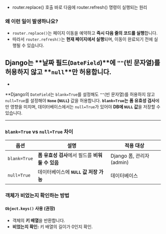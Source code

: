 
- router.replace() 호출 바로 다음에 router.refresh() 명령이 실행되는 원리

### **왜 이런 일이 발생하나요?**

- `router.replace()`는 페이지 이동을 예약하고 **즉시 다음 줄의 코드를 실행**합니다.
- 따라서 `router.refresh()`는 **현재 페이지에서 실행**되며, 이동이 완료되기 전에 실행될 수 있습니다.


##  Django는 **날짜 필드(`DateField`)**에 `""`(빈 문자열)를 허용하지 않고 **`null`**만 허용합니다.
- 
**Django의 `DateField`는 `blank=True`를 설정해도 `""`(빈 문자열)를 허용하지 않고 `null=True`를 설정해야 **`None` (`NULL`)** 값을 허용합니다. **`blank=True`는** **폼 유효성 검사**에만 영향을 미치며, 데이터베이스에서는 `null=True`가 있어야 **DB에 `NULL` 값**을 저장할 수 있습니다.

---

### **`blank=True` vs `null=True` 차이**

|옵션|설명|적용 대상|
|---|---|---|
|`blank=True`|**폼 유효성 검사**에서 필드를 **비워둘 수 있음**|Django 폼, 관리자(admin)|
|`null=True`|데이터베이스에 **`NULL` 값 저장 가능**|데이터베이스|

### 객체가 비었는지 확인하는 방법

#### **`Object.keys()` 사용 (권장)**

- 객체의 **키 배열**을 반환합니다.
- **비었는지 확인:** 키 배열의 길이가 0인지 확인.